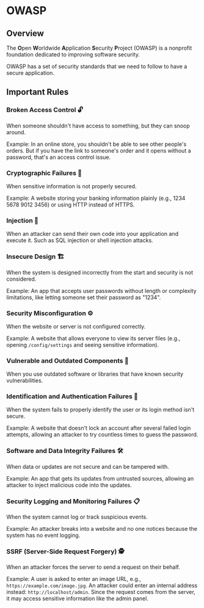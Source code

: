 # OWASP

## Overview

The **O**pen **W**orldwide **A**pplication **S**ecurity **P**roject (OWASP) is a nonprofit foundation dedicated to improving software security.

OWASP has a set of security standards that we need to follow to have a secure application.

## Important Rules

### Broken Access Control 🔓

When someone shouldn't have access to something, but they can snoop around.

Example: In an online store, you shouldn't be able to see other people's orders.
But if you have the link to someone's order and it opens without a password, that's an access control issue.

### Cryptographic Failures 🔐

When sensitive information is not properly secured.

Example: A website storing your banking information plainly (e.g., 1234 5678 9012 3456) or using HTTP instead of HTTPS.

### Injection 💉

When an attacker can send their own code into your application and execute it.
Such as SQL injection or shell injection attacks.

### Insecure Design 🏗️

When the system is designed incorrectly from the start and security is not considered.

Example: An app that accepts user passwords without length or complexity limitations, like letting someone set their password as "1234".

### Security Misconfiguration ⚙️

When the website or server is not configured correctly.

Example: A website that allows everyone to view its server files (e.g., opening `/config/settings` and seeing sensitive information).

### Vulnerable and Outdated Components 🧩

When you use outdated software or libraries that have known security vulnerabilities.

### Identification and Authentication Failures 🔑

When the system fails to properly identify the user or its login method isn't secure.

Example: A website that doesn't lock an account after several failed login attempts, allowing an attacker to try countless times to guess the password.

### Software and Data Integrity Failures 🛠️

When data or updates are not secure and can be tampered with.

Example: An app that gets its updates from untrusted sources, allowing an attacker to inject malicious code into the updates.

### Security Logging and Monitoring Failures 📋

When the system cannot log or track suspicious events.

Example: An attacker breaks into a website and no one notices because the system has no event logging.

### SSRF (Server-Side Request Forgery) 🕵️

When an attacker forces the server to send a request on their behalf.

Example: A user is asked to enter an image URL, e.g., `https://example.com/image.jpg`.
An attacker could enter an internal address instead: `http://localhost/admin`.
Since the request comes from the server, it may access sensitive information like the admin panel.
